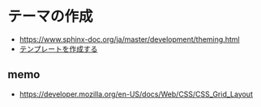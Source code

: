 # テーマの作成

-   <https://www.sphinx-doc.org/ja/master/development/theming.html>
-   [テンプレートを作成する](https://sphinx-users.jp/cookbook/makingwebsite/template.html)

## memo

-   <https://developer.mozilla.org/en-US/docs/Web/CSS/CSS_Grid_Layout>
